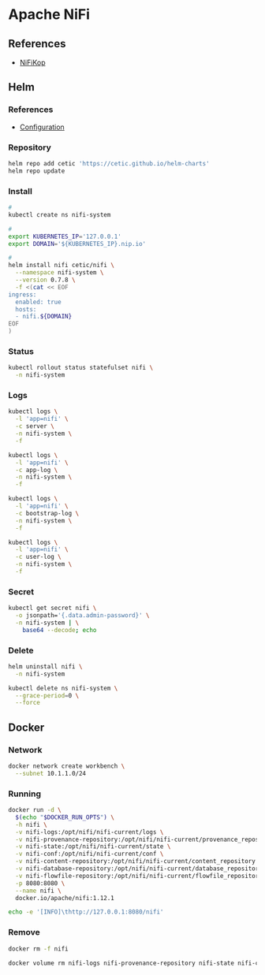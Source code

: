 # Apache NiFi

<!--
https://app.pluralsight.com/library/courses/building-deploying-monitoring-apache-nifi-dataflow/table-of-contents
-->

## References

- [NiFiKop](/nifikop.md)

## Helm

### References

- [Configuration](https://github.com/cetic/helm-nifi#configuration)

### Repository

```sh
helm repo add cetic 'https://cetic.github.io/helm-charts'
helm repo update
```

### Install

```sh
#
kubectl create ns nifi-system

#
export KUBERNETES_IP='127.0.0.1'
export DOMAIN='${KUBERNETES_IP}.nip.io'

#
helm install nifi cetic/nifi \
  --namespace nifi-system \
  --version 0.7.8 \
  -f <(cat << EOF
ingress:
  enabled: true
  hosts:
  - nifi.${DOMAIN}
EOF
)
```

### Status

```sh
kubectl rollout status statefulset nifi \
  -n nifi-system
```

### Logs

```sh
kubectl logs \
  -l 'app=nifi' \
  -c server \
  -n nifi-system \
  -f

kubectl logs \
  -l 'app=nifi' \
  -c app-log \
  -n nifi-system \
  -f

kubectl logs \
  -l 'app=nifi' \
  -c bootstrap-log \
  -n nifi-system \
  -f

kubectl logs \
  -l 'app=nifi' \
  -c user-log \
  -n nifi-system \
  -f
```

### Secret

```sh
kubectl get secret nifi \
  -o jsonpath='{.data.admin-password}' \
  -n nifi-system | \
    base64 --decode; echo
```

### Delete

```sh
helm uninstall nifi \
  -n nifi-system

kubectl delete ns nifi-system \
  --grace-period=0 \
  --force
```

## Docker

### Network

```sh
docker network create workbench \
  --subnet 10.1.1.0/24
```

### Running

```sh
docker run -d \
  $(echo "$DOCKER_RUN_OPTS") \
  -h nifi \
  -v nifi-logs:/opt/nifi/nifi-current/logs \
  -v nifi-provenance-repository:/opt/nifi/nifi-current/provenance_repository \
  -v nifi-state:/opt/nifi/nifi-current/state \
  -v nifi-conf:/opt/nifi/nifi-current/conf \
  -v nifi-content-repository:/opt/nifi/nifi-current/content_repository \
  -v nifi-database-repository:/opt/nifi/nifi-current/database_repository \
  -v nifi-flowfile-repository:/opt/nifi/nifi-current/flowfile_repository \
  -p 8080:8080 \
  --name nifi \
  docker.io/apache/nifi:1.12.1
```

```sh
echo -e '[INFO]\thttp://127.0.0.1:8080/nifi'
```

### Remove

```sh
docker rm -f nifi

docker volume rm nifi-logs nifi-provenance-repository nifi-state nifi-conf nifi-content-repository nifi-database-repository nifi-flowfile-repository
```
